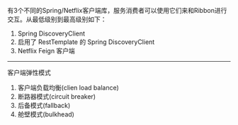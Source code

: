 有3个不同的Spring/Netflix客户端库，服务消费者可以使用它们来和Ribbon进行交互。从最低级别到最高级别如下：

1. Spring DiscoveryClient
2. 启用了 RestTemplate 的 Spring DiscoveryClient
3. Netflix Feign 客户端

----

客户端弹性模式
1. 客户端负载均衡(clien load balance)
2. 断路器模式(circuit breaker)
3. 后备模式(fallback)
4. 舱壁模式(bulkhead)